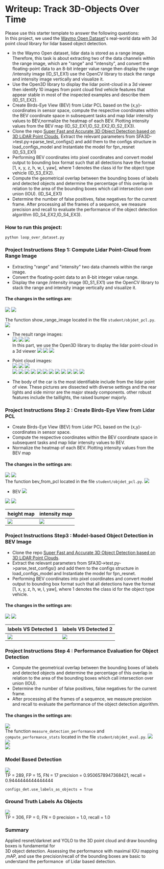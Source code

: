 # Writeup: Track 3D-Objects Over Time
[image1]: ./img/ID_S1_EX1.png
[image2]: ./img/S1_EX1Settings.png
[image3]: ./img/code1.png
[image4]: ./img/S1_EX1s.png
[image5]: ./img/ID_S1_EX2setting.png
[image6]: ./img/S1_EX1s2.png
[image7]: ./img/S1_EX1s3.png
[image8]: ./img/ID_s4Settings.png
[image9]: ./img/ID_S3Setting.png
[image10]: ./img/ID_S2setting.png
[image11]: ./img/show_pcl.png
[image12]: ./img/ID_S1_EX2.png
[image13]: ./img/Open3D3.png
[image14]: ./img/Open3D1.png
[image15]: ./img/Open3D4.png
[image16]: ./img/bevFromPCL.png
[image17]: ./img/ID_S2_EX1.png
[image18]: ./img/bev_from_pcl.png
[image19]: ./img/height.png
[image20]: ./img/intensity.png
[image21]: ./img/intensityBEV.png
[image22]: ./img/heightBEV.png
[image23]: ./img/ID_S3Settings.png
[image24]: ./img/labelsVSDetected.png
[image25]: ./img/labelsVSDetected2.png
[image26]: ./img/pcl.png
[image27]: ./img/pcl1.png
[image28]: ./img/pcl2.png
[image29]: ./img/pcl3.png
[image30]: ./img/pcl4.png
[image31]: ./img/pcl5.png
[image32]: ./img/pcl6.png
[image33]: ./img/pcl7.png
[image34]: ./img/pcl8.png
[image35]: ./img/pcl9.png
[image36]: ./img/pcl10.png
[image37]: ./img/pcl11.png
[image38]: ./img/ID_S4_EX1.png
[image39]: ./img/ID_S4_EX2.png
[image40]: ./img/ID_S4_ex3code.png
[image41]: ./img/modelBasedDetection.png
[image42]: ./img/groundtruthLabelsAsObjects.png


Please use this starter template to answer the following questions:  
In this project, we used the [Waymo Open Dataset](https://waymo.com/open/terms)'s real-world data with 3d point cloud library for lidar based object detection.  
- In the Waymo Open dataset, lidar data is stored as a range image. Therefore, this task is about extracting two of the data channels within the range image, which are "range" and "intensity", and convert the floating-point data to an 8-bit integer value range then display the range /intensity image (ID_S1_EX1) use the OpenCV library to stack the range and intensity image vertically and visualize it.
- Use the Open3D library to display the lidar point-cloud in a 3d viewer then identify 10 images from point cloud find vehicle features that appear stable in most of the inspected examples and describe them (ID_S1_EX2).  
- Create Birds-Eye View (BEV) from Lidar PCL based on the (x,y)-coordinates in sensor space, compute the respective coordinates within the BEV coordinate space in subsequent tasks and map lidar intensity values to BEV,normalize the heatmap of each BEV. Plotting intensity values from the BEV map (ID_S2_EX1,ID_S2_EX2,ID_S2_EX3).  
- Clone the repo [Super Fast and Accurate 3D Object Detection based on 3D LiDAR Point Clouds](https://github.com/maudzung/SFA3D), Extract the relevant parameters from SFA3D->test.py->parse_test_configs() and add them to the configs structure in load_configs_model and Instantiate the model for fpn_resnet (ID_S3_EX1)
- Performing BEV coordinates into pixel coordinates and convert model output to bounding box format such that all detections have the format [1, x, y, z, h, w, l, yaw], where 1 denotes the class id for the object type vehicle  (ID_S3_EX2).
- Compute the geometrical overlap between the bounding boxes of labels and detected objects and determine the percentage of this overlap in relation to the area of the bounding boxes which call intersection over union (IOU). (ID_S4_EX1)
- Determine the number of false positives, false negatives for the current frame. After processing all the frames of a sequence, we measure precision and recall to evaluate the performance of the object detection algorithm (ID_S4_EX2,ID_S4_EX3).  
### How to run this project:  

```
python loop_over_dataset.py
```   
### Project Instructions Step 1: Compute Lidar Point-Cloud from Range Image

* Extracting "range" and "intensity" two data channels within the range image.   
* Convert the floating-point data to an 8-bit integer value range.  
* Display the range /intensity image (ID_S1_EX1) use the OpenCV library to stack the range and intensity image vertically and visualize it.   
#### The changes in the settings are:
![][image1]
![][image2]

The function show_range_image located in the file `student/objdet_pcl.py`.
![][image3]  
* The result range images:  
![][image4]
![][image6]
![][image7]  
In this part, we use the Open3D library to display the lidar point-cloud in a 3d viewer
![][image12]
![][image5]
![][image11]

* Point cloud images:  
![][image15]
![][image14]
![][image13]  
![][image26]
![][image27]
![][image28]
![][image29]
![][image30]
![][image31]
![][image32]
![][image33]
![][image34]
![][image35]
![][image36]
![][image37]  
* The body of the car is the most identifiable include from the lidar point of view. These pictures are dissected with diverse settings and the rear lights and side mirror are the major steady components. other robust features include the taillights, the raised bumper majorly.  
### Project Instructions Step 2 : Create Birds-Eye View from Lidar PCL  
* Create Birds-Eye View (BEV) from Lidar PCL based on the (x,y)-coordinates in sensor space.
* Compute the respective coordinates within the BEV coordinate space in subsequent tasks and map lidar intensity values to BEV.
* Normalize the heatmap of each BEV. Plotting intensity values from the BEV map  
#### The changes in the settings are:  
![][image17] 
![][image10]   
The function bev_from_pcl located in the file `student/objdet_pcl.py`. 
![][image16] 
* BEV
![][image18]

![][image20]
![][image22]  

| height map | intensity map |
| ------------- | ------------- |
| ![][image19]  | ![][image21] |   
### Project Instructions Step3 : Model-based Object Detection in BEV Image  
* Clone the repo [Super Fast and Accurate 3D Object Detection based on 3D LiDAR Point Clouds](https://github.com/maudzung/SFA3D).  
* Extract the relevant parameters from SFA3D->test.py->parse_test_configs() and add them to the configs structure in load_configs_model and Instantiate the model for fpn_resnet.  
* Performing BEV coordinates into pixel coordinates and convert model output to bounding box format such that all detections have the format [1, x, y, z, h, w, l, yaw], where 1 denotes the class id for the object type vehicle.  
#### The changes in the settings are:  
![][image23]
![][image9]  

| labels VS Detected 1 | labels VS Detected 2 |
| ------------- | ------------- |
| ![][image24]  | ![][image25] |   

### Project Instructions Step 4 : Performance Evaluation for Object Detection  
* Compute the geometrical overlap between the bounding boxes of labels and detected objects and determine the percentage of this overlap in relation to the area of the bounding boxes which call intersection over union (IOU). 
* Determine the number of false positives, false negatives for the current frame.  
* After processing all the frames of a sequence, we measure precision and recall to evaluate the performance of the object detection algorithm.  
#### The changes in the settings are:   
![][image8]   
 The function `measure_detection_performance` and `compute_performance_stats` located in the file `student/objdet_eval.py`. 
![][image38]  
![][image39]  
![][image40]  
### Model Based Detection  
![][image41]  
TP = 289, FP = 15, FN = 17
precision = 0.9506578947368421, recall = 0.9444444444444444  
 
```
configs_det.use_labels_as_objects = True 
```   
### Ground Truth Labels As Objects  
![][image42]   
TP = 306, FP = 0, FN = 0
precision = 1.0, recall = 1.0  
### Summary  
Applied resnet/darknet and YOLO to the 3D point cloud and draw bounding boxes is fundamental for 3D object detection. Assessing the performance with maximal IOU mapping ,mAP, and use the precision/recall of the bounding boxes are basic to understand the performance  of Lidar based detection.
